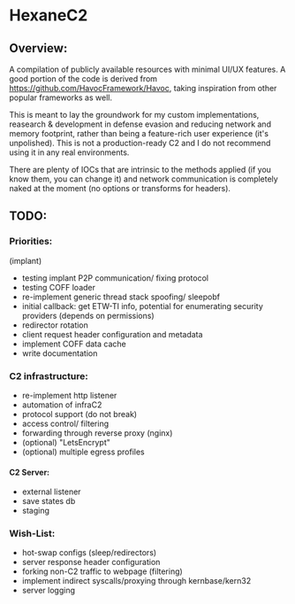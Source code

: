 # HexaneC2
## Overview:
A compilation of publicly available resources with minimal UI/UX features. A good portion of the code is derived from https://github.com/HavocFramework/Havoc, taking inspiration from other popular frameworks as well.

This is meant to lay the groundwork for my custom implementations, reasearch & development in defense evasion and reducing network and memory footprint, rather than being a feature-rich user experience (it's unpolished). This is not a production-ready C2 and I do not recommend using it in any real environments. 

There are plenty of IOCs that are intrinsic to the methods applied (if you know them, you can change it) and network communication is completely naked at the moment (no options or transforms for headers).

## TODO:
### Priorities:
(implant)
- testing implant P2P communication/ fixing protocol
- testing COFF loader
- re-implement generic thread stack spoofing/ sleepobf
- initial callback: get ETW-TI info, potential for enumerating security providers (depends on permissions)
- redirector rotation 
- client request header configuration and metadata 
- implement COFF data cache
- write documentation

### C2 infrastructure:
- re-implement http listener
- automation of infraC2
- protocol support (do not break)
- access control/ filtering
- forwarding through reverse proxy (nginx)
- (optional) "LetsEncrypt"
- (optional) multiple egress profiles

#### C2 Server:
- external listener
- save states db
- staging

### Wish-List:
- hot-swap configs (sleep/redirectors)
- server response header configuration
- forking non-C2 traffic to webpage (filtering)
- implement indirect syscalls/proxying through kernbase/kern32
- server logging
